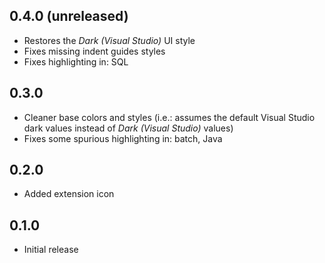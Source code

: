 
## 0.4.0 (unreleased)

- Restores the _Dark (Visual Studio)_ UI style
- Fixes missing indent guides styles
- Fixes  highlighting in: SQL

## 0.3.0

- Cleaner base colors and styles (i.e.: assumes the default Visual Studio dark values instead of _Dark (Visual Studio)_ values)
- Fixes some spurious highlighting in: batch, Java

## 0.2.0

- Added extension icon

## 0.1.0

- Initial release
